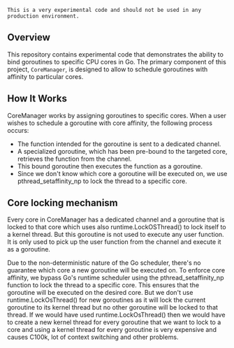 
```
This is a very experimental code and should not be used in any production environment. 
```

## Overview
This repository contains experimental code that demonstrates the ability to bind goroutines to specific CPU cores in Go. The primary component of this project, `CoreManager`, is designed to allow to schedule goroutines with affinity to particular cores.

## How It Works

CoreManager works by assigning goroutines to specific cores. When a user wishes to schedule a goroutine with core affinity, the following process occurs:

* The function intended for the goroutine is sent to a dedicated channel.
* A specialized goroutine, which has been pre-bound to the targeted core, retrieves the function from the channel.
* This bound goroutine then executes the function as a goroutine.
* Since we don't know which core a goroutine will be executed on, we use pthread_setaffinity_np to lock the thread to a specific core.

## Core locking mechanism
Every core in CoreManager has a dedicated channel and a goroutine that is locked to that core which uses also runtime.LockOSThread() to lock itself to a kernel thread. But this goroutine is not used to execute any user function. It is only used to pick up the user function from the channel and execute it as a goroutine.

Due to the non-deterministic nature of the Go scheduler, there's no guarantee which core a new goroutine will be executed on. To enforce core affinity, we bypass Go's runtime scheduler using the pthread_setaffinity_np function to lock the thread to a specific core. This ensures that the goroutine will be executed on the desired core. But we don't use runtime.LockOsThread() for new goroutines as it will lock the current goroutine to its kernel thread but no other goroutine will be locked to that thread. If we would have used runtime.LockOsThread() then we would have to create a new kernel thread for every goroutine that we want to lock to a core and using a kernel thread for every goroutine is very expensive and causes C100k, lot of context switching and other problems.
